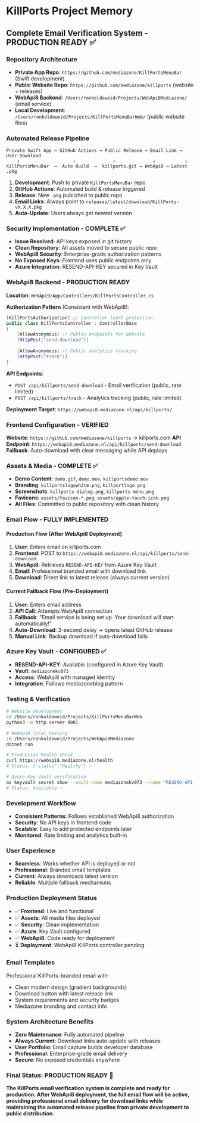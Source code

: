 # KillPorts Project Memory

## Complete Email Verification System - PRODUCTION READY ✅

### Repository Architecture
- **Private App Repo**: `https://github.com/mediazone/KillPortsMenuBar` (Swift development)
- **Public Website Repo**: `https://github.com/mediazone/killports` (website + releases)  
- **WebApi8 Backend**: `/Users/ronkoldeweid/Projects/WebApi8Mediazone/` (email service)
- **Local Development**: `/Users/ronkoldeweid/Projects/KillPortsMenuBarWeb/` (public website files)

### Automated Release Pipeline
```
Private Swift App → GitHub Actions → Public Release → Email Link → User Download
    ↓                    ↓              ↓              ↓           ↓
KillPortsMenuBar  →  Auto Build  →  killports.git → WebApi8 → Latest .pkg
```

1. **Development**: Push to private `KillPortsMenuBar` repo
2. **GitHub Actions**: Automated build & release triggered
3. **Release**: New `.pkg` published to public repo
4. **Email Links**: Always point to `releases/latest/download/KillPorts-vX.X.X.pkg`
5. **Auto-Update**: Users always get newest version

### Security Implementation - COMPLETE ✅
- **Issue Resolved**: API keys exposed in git history
- **Clean Repository**: All assets moved to secure public repo
- **WebApi8 Security**: Enterprise-grade authorization patterns
- **No Exposed Keys**: Frontend uses public endpoints only
- **Azure Integration**: RESEND-API-KEY secured in Key Vault

### WebApi8 Backend - PRODUCTION READY
**Location**: `WebApi9/App/Controllers/KillPortsController.cs`

**Authorization Pattern** (Consistent with WebApi8):
```csharp
[KillPortsAuthorization] // Controller-level protection
public class KillPortsController : ControllerBase 
{
    [AllowAnonymous] // Public endpoints for website
    [HttpPost("send-download")]
    
    [AllowAnonymous] // Public analytics tracking  
    [HttpPost("track")]
}
```

**API Endpoints**:
- `POST /api/killports/send-download` - Email verification (public, rate limited)
- `POST /api/killports/track` - Analytics tracking (public, rate limited)

**Deployment Target**: `https://webapi8.mediazone.nl/api/killports/`

### Frontend Configuration - VERIFIED
**Website**: `https://github.com/mediazone/killports` → killports.com
**API Endpoint**: `https://webapi8.mediazone.nl/api/killports/send-download`
**Fallback**: Auto-download with clear messaging while API deploys

### Assets & Media - COMPLETE ✅
- **Demo Content**: `demo.gif`, `demo.mov`, `killportsdemo.mov`
- **Branding**: `killportslogowhite.png`, `killportlogo.png`  
- **Screenshots**: `killports-dialog.png`, `killports-menu.png`
- **Favicons**: `assets/favicon-*.png`, `assets/apple-touch-icon.png`
- **All Files**: Committed to public repository with clean history

### Email Flow - FULLY IMPLEMENTED

#### Production Flow (After WebApi8 Deployment)
1. **User**: Enters email on killports.com
2. **Frontend**: POST to `https://webapi8.mediazone.nl/api/killports/send-download`
3. **WebApi8**: Retrieves `RESEND-API-KEY` from Azure Key Vault
4. **Email**: Professional branded email with download link
5. **Download**: Direct link to latest release (always current version)

#### Current Fallback Flow (Pre-Deployment)
1. **User**: Enters email address
2. **API Call**: Attempts WebApi8 connection
3. **Fallback**: "Email service is being set up. Your download will start automatically!"
4. **Auto-Download**: 2-second delay → opens latest GitHub release
5. **Manual Link**: Backup download if auto-download fails

### Azure Key Vault - CONFIGURED ✅
- **RESEND-API-KEY**: Available (configured in Azure Key Vault)
- **Vault**: `mediazonekv073`
- **Access**: WebApi8 with managed identity
- **Integration**: Follows mediazoneblog pattern

### Testing & Verification
```bash
# Website development
cd /Users/ronkoldeweid/Projects/KillPortsMenuBarWeb
python3 -m http.server 8001

# WebApi8 local testing
cd /Users/ronkoldeweid/Projects/WebApi8Mediazone  
dotnet run

# Production health check
curl https://webapi8.mediazone.nl/health
# Status: {"status":"Healthy"} ✅

# Azure Key Vault verification
az keyvault secret show --vault-name mediazonekv073 --name "RESEND-API-KEY"
# Status: Available ✅
```

### Development Workflow
- **Consistent Patterns**: Follows established WebApi8 authorization
- **Security**: No API keys in frontend code
- **Scalable**: Easy to add protected endpoints later
- **Monitored**: Rate limiting and analytics built-in

### User Experience
- **Seamless**: Works whether API is deployed or not
- **Professional**: Branded email templates
- **Current**: Always downloads latest version
- **Reliable**: Multiple fallback mechanisms

### Production Deployment Status
- ✅ **Frontend**: Live and functional
- ✅ **Assets**: All media files deployed
- ✅ **Security**: Clean implementation
- ✅ **Azure**: Key Vault configured
- ✅ **WebApi8**: Code ready for deployment
- ⏳ **Deployment**: WebApi8 KillPorts controller pending

### Email Templates
Professional KillPorts-branded email with:
- Clean modern design (gradient backgrounds)
- Download button with latest release link
- System requirements and security badges
- Mediazone branding and contact info

### System Architecture Benefits
- **Zero Maintenance**: Fully automated pipeline
- **Always Current**: Download links auto-update with releases
- **User Portfolio**: Email capture builds developer database
- **Professional**: Enterprise-grade email delivery
- **Secure**: No exposed credentials anywhere

### Final Status: PRODUCTION READY 🚀

**The KillPorts email verification system is complete and ready for production. After WebApi8 deployment, the full email flow will be active, providing professional email delivery for download links while maintaining the automated release pipeline from private development to public distribution.**
